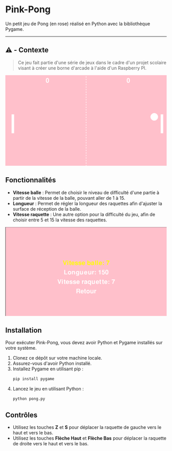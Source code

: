 
# Pink-Pong

Un petit jeu de Pong (en rose) réalisé en Python avec la bibliothèque Pygame.
_________________________________________________________________
## ⚠️ - Contexte

> Ce jeu fait partie d'une série de jeux dans le cadre d'un projet scolaire visant à créer une borne d'arcade à l'aide d'un Raspberry PI.

![Main.png](Img/Main.png)


## Fonctionnalités

- **Vitesse balle** : Permet de choisir le niveau de difficulté d'une partie à partir de la vitesse de la balle, pouvant aller de 1 à 15.
- **Longueur** : Permet de régler la longueur des raquettes afin d'ajuster la surface de réception de la balle.
- **Vitesse raquette** : Une autre option pour la difficulté du jeu, afin de choisir entre 5 et 15 la vitesse des raquettes.

![Options.png](Img/Option.png)

## Installation

Pour exécuter Pink-Pong, vous devez avoir Python et Pygame installés sur votre système.

1. Clonez ce dépôt sur votre machine locale.
2. Assurez-vous d'avoir Python installé.
3. Installez Pygame en utilisant pip :
   ```bash
   pip install pygame
   ```
4. Lancez le jeu en utilisant Python :
   ```bash
   python pong.py
   ```

## Contrôles

- Utilisez les touches **Z** et **S** pour déplacer la raquette de gauche vers le haut et vers le bas.
- Utilisez les touches **Flèche Haut** et **Flèche Bas** pour déplacer la raquette de droite vers le haut et vers le bas.
